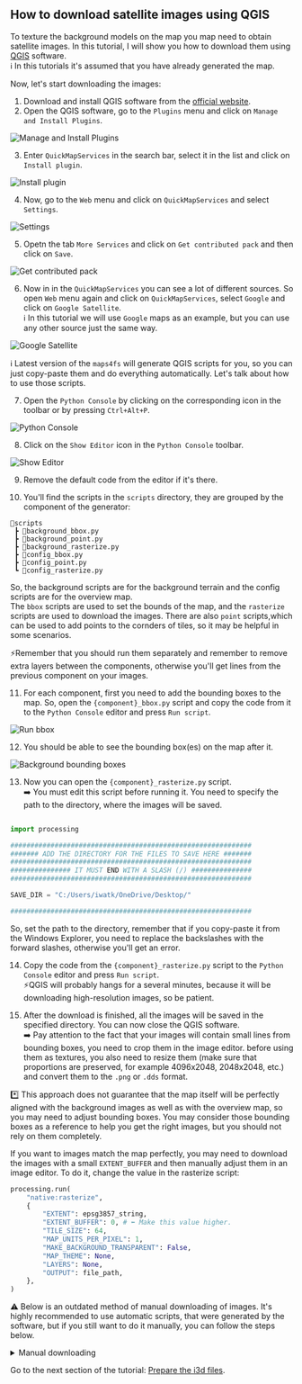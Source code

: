 ## How to download satellite images using QGIS

To texture the background models on the map you map need to obtain satellite images. In this tutorial, I will show you how to download them using [QGIS](https://qgis.org) software.<br>
ℹ️ In this tutorials it's assumed that you have already generated the map. <br>

Now, let's start downloading the images:

1. Download and install QGIS software from the [official website](https://qgis.org/download/).
2. Open the QGIS software, go to the `Plugins` menu and click on `Manage and Install Plugins`.

![Manage and Install Plugins](https://github.com/user-attachments/assets/0b1c4374-58e8-48a7-aa10-04ccd100604d)

3. Enter `QuickMapServices` in the search bar, select it in the list and click on `Install plugin`.

![Install plugin](https://github.com/user-attachments/assets/236511dc-36a9-4305-b7d3-2d9a4e59d3dd)

4. Now, go to the `Web` menu and click on `QuickMapServices` and select `Settings`.

![Settings](https://github.com/user-attachments/assets/c79ce93f-f3a6-49ab-a4b8-a8250db38b7a)

5. Opetn the tab `More Services` and click on `Get contributed pack` and then click on `Save`.

![Get contributed pack](https://github.com/user-attachments/assets/a4fc7fe7-64b3-4815-ad9b-f885bf6d7a21)

6. Now in in the `QuickMapServices` you can see a lot of different sources. So open `Web` menu again and click on `QuickMapServices`, select `Google` and click on `Google Satellite`.<br>
ℹ️ In this tutorial we will use `Google` maps as an example, but you can use any other source just the same way.

![Google Satellite](https://github.com/user-attachments/assets/944e7ffa-c8e8-4e8f-a2f6-ec48855ac822)

ℹ️ Latest version of the `maps4fs` will generate QGIS scripts for you, so you can just copy-paste them and do everything automatically. Let's talk about how to use those scripts.

7. Open the `Python Console` by clicking on the corresponding icon in the toolbar or by pressing `Ctrl+Alt+P`.

![Python Console](https://github.com/user-attachments/assets/b9eefb07-b2bb-424f-99c5-7cc9f2abaefe)

8. Click on the `Show Editor` icon in the `Python Console` toolbar.

![Show Editor](https://github.com/user-attachments/assets/75490f86-5c0a-4ffa-aa9d-7e7924641b13)

9. Remove the default code from the editor if it's there.

10. You'll find the scripts in the `scripts` directory, they are grouped by the component of the generator:

```text
📁scripts
 ┣ 📄background_bbox.py
 ┣ 📄background_point.py
 ┣ 📄background_rasterize.py
 ┣ 📄config_bbox.py
 ┣ 📄config_point.py
 ┗ 📄config_rasterize.py
 ```

 So, the background scripts are for the background terrain and the config scripts are for the overview map.<br>
 The `bbox` scripts are used to set the bounds of the map, and the `rasterize` scripts are used to download the images. There are also `point` scripts,which can be used to add points to the cornders of tiles, so it may be helpful in some scenarios.<br>

⚡Remember that you should run them separately and remember to remove extra layers between the components, otherwise you'll get lines from the previous component on your images.<br>

11. For each component, first you need to add the bounding boxes to the map. So, open the `{component}_bbox.py` script and copy the code from it to the `Python Console` editor and press `Run script`.

![Run bbox](https://github.com/user-attachments/assets/c1bd102e-15ef-4bc9-a99a-6a18fdbaaca1)

12. You should be able to see the bounding box(es) on the map after it.<br>

![Background bounding boxes](https://github.com/user-attachments/assets/9f724ca8-9306-4764-87fb-f86979008987)

13. Now you can open the `{component}_rasterize.py` script.<br>
➡️ You must edit this script before running it. You need to specify the path to the directory, where the images will be saved.

```python

import processing

############################################################
####### ADD THE DIRECTORY FOR THE FILES TO SAVE HERE #######
############################################################
############### IT MUST END WITH A SLASH (/) ###############
############################################################

SAVE_DIR = "C:/Users/iwatk/OneDrive/Desktop/"

############################################################
```
So, set the path to the directory, remember that if you copy-paste it from the Windows Explorer, you need to replace the backslashes with the forward slashes, otherwise you'll get an error.

14. Copy the code from the `{component}_rasterize.py` script to the `Python Console` editor and press `Run script`.<br>
⚡QGIS will probably hangs for a several minutes, because it will be downloading high-resolution images, so be patient.

15. After the download is finished, all the images will be saved in the specified directory. You can now close the QGIS software.<br>
➡️ Pay attention to the fact that your images will contain small lines from bounding boxes, you need to crop them in the image editor. before using them as textures, you also need to resize them (make sure that proportions are preserved, for example 4096x2048, 2048x2048, etc.) and convert them to the `.png` or `.dds` format.

*️⃣ This approach does not guarantee that the map itself will be perfectly aligned with the background images as well as with the overview map, so you may need to adjust bounding boxes. You may consider those bounding boxes as a reference to help you get the right images, but you should not rely on them completely.<br>

If you want to images match the map perfectly, you may need to download the images with a small `EXTENT_BUFFER` and then manually adjust them in an image editor. To do it, change the value in the rasterize script:

```python
processing.run(
    "native:rasterize",
    {
        "EXTENT": epsg3857_string,
        "EXTENT_BUFFER": 0, # ⬅️ Make this value higher.
        "TILE_SIZE": 64,
        "MAP_UNITS_PER_PIXEL": 1,
        "MAKE_BACKGROUND_TRANSPARENT": False,
        "MAP_THEME": None,
        "LAYERS": None,
        "OUTPUT": file_path,
    },
)
```

⚠️ Below is an outdated method of manual downloading of images. It's highly recommended to use automatic scripts, that were generated by the software, but if you still want to do it manually, you can follow the steps below.<br>
<details>
<summary>Manual downloading</summary>

7. Now we need the `Processing Toolbox` to be shown. To do this, go to the `View` menu and click on `Panels` and select `Processing Toolbox`.

![Processing toolbox](https://github.com/user-attachments/assets/12cbc53b-3bcf-4009-b6d9-84bc8723cd25)

8. We are ready to save some images! You can navigate to the ROI (region of interest) or not, it's completely optional, but I guess it will be more convenient to do so.<br>
Now in the `Processing Toolbox` go to `Raster tools` and click on `Convert map to raster`.

![Convert map to raster](https://github.com/user-attachments/assets/8e2c7b48-6b36-426e-b9f9-51830ffdaf28)

9. Now we need to set the parameters.<br>
⚡Ok, I know that you've not been reading the text, just scrolling through the images, but now you need to do it, otherwise you probably download the images wrong.<br>
So, here's the deal:<br>
1️⃣ - Please paste the EPSG3857 string in this field, you can find it in the `generation_info.json` file.<br>
If you're downloading the images for the Background Terrain to texture them, you'll find them in the `Background` section:<br>

```json
"Background": {
    "N": {
        "center_latitude": 36.782024946489436,
        "center_longitude": 31.774572787591236,
        "epsg3857_string": "3534569.3402558295,3539689.185521097,4407487.386296577,4410047.308952553 [EPSG:3857]",
        "height": 2048,
        "width": 4096,
        "north": 36.79123398672488,
        "south": 36.77281590625399,
        "east": 31.79756896386182,
        "west": 31.75157661132065
    },
}
```

Pay attention to the `N` key here, you have 8 entries in your file, which one represents one tile around your map: North (N), North-East (NE), East (E), South-East (SE), South (S), South-West (SW), West (W), North-West (NW).<br>
So you need to download each one into the separate file.<br>

If you're downloading the images for the Overview (in-game map) file, you'll find the string in the `Config` section:<br>

```json
"Config": {
    "Overview": {
        "epsg3857_string": "2249906.6679576184,2255734.9033189337,5663700.389039194,5669528.6247056825 [EPSG:3857]",
        "south": 45.304132173367165,
        "west": 45.267296012425376,
        "north": 20.263611405732693,
        "east": 20.211255476687537,
        "height": 4096,
        "width": 4096
    }
},
```

➡️ So, you just copy the `epsg3857_string` value and paste it in the `Minimum extent to render` field.<br>

2️⃣ - Set the `Tile size` to the minimum possible value, in our case it's `64`. This is very important, because if you don't do it, the output images won't actually match your bounds.<br>

3️⃣ - Set the `Map units per pixel` value. The smaller the value, the better the quality of the image, so I recommend setting it to the minimum possible value, in our case it's `1`.<br>

4️⃣ - Set the `Output file` path. You can click on the `...` button and select the folder where you want to save the images. It's recommended to save them with the same name as the tile, e.g. `N.tif`, `NE.tif`, etc. This way it will be mauch easier to add the corresponding texture to the object in Blender.<br>

5️⃣ - Now you can finally click on the `Run` button and wait until the images are downloaded. Do not click on the `Close` button even after the download is finished, because you need to download the rest of the tiles.<br>

![Convert map to raster params](https://github.com/user-attachments/assets/48a611b7-d35d-43b7-8bef-41c77d187035)

10. As mentioned earlier, do not click on the `Close` button after the download is finished, because if you need to download the rest of the tiles you can just click on the `Change parameters` button, set a new value in the `Minimum extent to render` field and click on the `Run` button again. It will be much faster than setting all the parameters again.<br>

![Change parameters](https://github.com/user-attachments/assets/066c81a8-6d03-4efc-9db0-2d2c90c59341)

⚡Each time saving the image, ensure that on the left sidebar the correct layer (`Google Satellite`) is selected, otherwise you will save the image from another layer (probably from another tile).<br>

11. After you've downloaded everything you need, if you did not disable new layer creation and/or didn't delete the new layers, you can hide the `Google Satellite` layer by clicking on the eye icon next to it to see your own layers.<br>

![Your layers](https://github.com/user-attachments/assets/98f9c19f-032a-4119-9430-c99375facfbb)

You should see the square with a hole in the center, where your map is located. Now you can use these images to texture the background models in Blender.<br>

</details>

Go to the next section of the tutorial: [Prepare the i3d files](README_i3d.md).